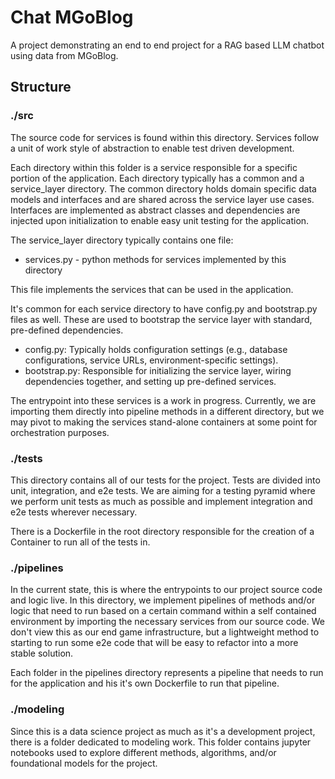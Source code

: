 # Chat MGoBlog

A project demonstrating an end to end project for a RAG based LLM chatbot using data from MGoBlog.

## Structure

### ./src

The source code for services is found within this directory. Services follow a unit of work style of abstraction to enable test driven development. 

Each directory within this folder is a service responsible for a specific portion of the application. Each directory typically has a common and a service_layer directory. The common directory holds domain specific data models and interfaces and are shared across the service layer use cases. Interfaces are implemented as abstract classes and dependencies are injected upon initialization to enable easy unit testing for the application.

The service_layer directory typically contains one file:

- services.py - python methods for services implemented by this directory

This file implements the services that can be used in the application.

It's common for each service directory to have config.py and bootstrap.py files as well. These are used to bootstrap the service layer with standard, pre-defined dependencies. 

- config.py: Typically holds configuration settings (e.g., database configurations, service URLs, environment-specific settings).
- bootstrap.py: Responsible for initializing the service layer, wiring dependencies together, and setting up pre-defined services.

The entrypoint into these services is a work in progress. Currently, we are importing them directly into pipeline methods in a different directory, but we may pivot to making the services stand-alone containers at some point for orchestration purposes.

### ./tests

This directory contains all of our tests for the project. Tests are divided into unit, integration, and e2e tests. We are aiming for a testing pyramid where we perform unit tests as much as possible and implement integration and e2e tests wherever necessary.

There is a Dockerfile in the root directory responsible for the creation of a Container to run all of the tests in. 

### ./pipelines

In the current state, this is where the entrypoints to our project source code and logic live. In this directory, we implement pipelines of methods and/or logic that need to run based on a certain command within a self contained environment by importing the necessary services from our source code. We don't view this as our end game infrastructure, but a lightweight method to starting to run some e2e code that will be easy to refactor into a more stable solution.

Each folder in the pipelines directory represents a pipeline that needs to run for the application and his it's own Dockerfile to run that pipeline. 

### ./modeling

Since this is a data science project as much as it's a development project, there is a folder dedicated to modeling work. This folder contains jupyter notebooks used to explore different methods, algorithms, and/or foundational models for the project. 
